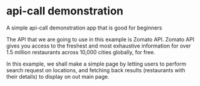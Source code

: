 # api-call demonstration
A simple api-call demonstration app that is good for beginners

The API that we are going to use in this example is Zomato API. Zomato API gives you access to the freshest and most exhaustive information for over 1.5 million restaurants across 10,000 cities globally, for free.

In this example, we shall make a simple page by letting users to perform search request on locations, and fetching back results (restaurants with their details) to display on out main page.
